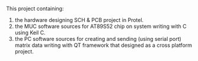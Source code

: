 This project containing:

1. the hardware designing SCH & PCB project in Protel.
2. the MUC software sources for AT89S52 chip on system writing with C using Keil C.
3. the PC software sources for creating and sending (using serial port) matrix data writing with QT framework that designed as a cross platform project.